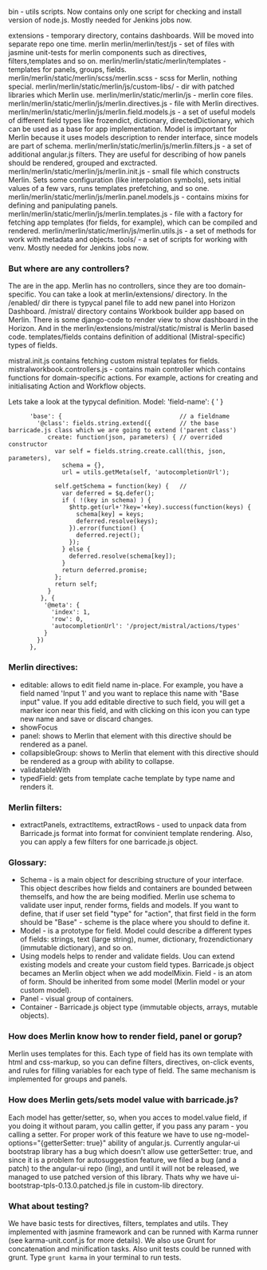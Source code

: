 bin - utils scripts. Now contains only one script for checking and install version of node.js. Mostly needed for Jenkins jobs now.

extensions - temporary directory, contains dashboards. Will be moved into separate repo one time.
merlin
  merlin/merlin/test/js - set of files with jasmine unit-tests for merlin components such as directives, filters,templates and so on.
  merlin/merlin/static/merlin/templates - templates for panels, groups, fields.
  merlin/merlin/static/merlin/scss/merlin.scss - scss for Merlin, nothing special.
  merlin/merlin/static/merlin/js/custom-libs/ - dir with patched libraries which Merlin use.
  merlin/merlin/static/merlin/js - merlin core files.
  merlin/merlin/static/merlin/js/merlin.directives.js - file with Merlin directives.
  merlin/merlin/static/merlin/js/merlin.field.models.js - a set of useful models of different field types like frozendict, dictionary, directedDictionary, which can be used as a base for app implementation. Model is important for Merlin because it uses  models description to render interface, since models are part of schema.
  merlin/merlin/static/merlin/js/merlin.filters.js - a set of additional angular.js filters. They are useful for describing of how panels should be rendered, grouped and exctracted.
  merlin/merlin/static/merlin/js/merlin.init.js - small file which constructs Merlin. Sets some configuration (like interpolation symbols), sets initial values of a few vars, runs templates prefetching, and so one.
  merlin/merlin/static/merlin/js/merlin.panel.models.js - contains mixins for defining and panipulating panels.
  merlin/merlin/static/merlin/js/merlin.templates.js - file with a factory for fetching app templates (for fields, for example), which can be compiled and rendered.
  merlin/merlin/static/merlin/js/merlin.utils.js  - a set of methods for work with metadata and objects.
tools/ - a set of scripts for working with venv. Mostly needed for Jenkins jobs now.


 ### But where are any controllers?
The are in the app. Merlin has no controllers, since they are too domain-specific. You can take a look at merlin/extensions/ directory. In the /enabled/ dir there is typycal panel file to add new panel into Horizon Dashboard. 
/mistral/ directory contains Workbook builder app based on Merlin. There is some django-code to render view to show dashboard in the Horizon. And in the merlin/extensions/mistral/static/mistral is Merlin based code. templates/fields contains definition of additional (Mistral-specific) types of fields.

mistral.init.js contains fetching custom mistral teplates for fields.
mistralworkbook.controllers.js - contains main controller which contains functions for domain-specific actions. For example, actions for creating and initialisating Action and Workflow objects. 

Lets take a look at the typycal definition.
Model:
  'field-name': {
   ' 
   }


          'base': {                                 // a fieldname           
            '@class': fields.string.extend({        // the base barricade.js class which we are going to extend ('parent class')
               create: function(json, parameters) { // overrided constructor
                 var self = fields.string.create.call(this, json, parameters),
                   schema = {},
                   url = utils.getMeta(self, 'autocompletionUrl');

                 self.getSchema = function(key) {   // 
                   var deferred = $q.defer();
                   if ( !(key in schema) ) {
                     $http.get(url+'?key='+key).success(function(keys) {
                       schema[key] = keys;
                       deferred.resolve(keys);
                     }).error(function() {
                       deferred.reject();
                     });
                   } else {
                     deferred.resolve(schema[key]);
                   }
                   return deferred.promise;
                 };
                 return self;
               }
             }, {
              '@meta': {
                'index': 1,
                'row': 0,
                'autocompletionUrl': '/project/mistral/actions/types'
              }
            })
          },


 ### Merlin directives:
  * editable: allows to edit field name in-place. For example, you have a field named 'Input 1' and you want to replace this name with "Base input" value. If you add editable directive to such field, you will get a marker icon near this field, and with clicking on this icon you can type new name and save or discard changes.
  * showFocus
  * panel: shows to Merlin that element with this directive should be rendered as a panel.
  * collapsibleGroup: shows to Merlin that element with this directive should be rendered as a group with ability to collapse.
  * validatableWith
  * typedField: gets from template cache template by type name and renders it.

 ### Merlin filters:
  * extractPanels, extractItems, extractRows - used to unpack data from Barricade.js format 
into format for convinient template rendering. Also, you can apply a few filters for one barricade.js object.

 ### Glossary:

  * Schema - is a main object for describing structure of your interface. This object describes how fields and containers are bounded between themselfs, and how the are being modified.
Merlin use schema to validate user input, render forms, fields and models. If you want to define, that if user set field "type" for "action", that first field in the form should be "Base" - scheme is the place where you should to define it.
  * Model - is a prototype for field. Model could describe a different types of fields: strings, text (large string), numer, dictionary, frozendictionary (immutable dictionary), and so on.
  * Using models helps to render and validate fields. Uou can extend existing models and create your custom field types. Barricade.js object becames an Merlin object when we add modelMixin.
Field - is an atom of form. Should be inherited from some model (Merlin model or your custom model).
  * Panel - visual group of containers.
  * Container - Barricade.js object type (immutable objects, arrays, mutable objects). 

 ### How does Merlin know how to render field, panel or gorup?
Merlin uses templates for this. Each type of field has its own template with html and css-markup, so you can define filters, directives, on-click events, and rules for filling variables for each type of field.
The same mechanism is implemented for groups and panels.


 ### How does Merlin gets/sets model value with barricade.js?
Each model has getter/setter, so, when you acces to model.value field, if you doing it without param, you callin getter, if you pass any param - you calling a setter. For proper work of this feature we have to use ng-model-options="{getterSetter: true}" ability of angular.js.
Currently angular-ui bootstrap library has a bug which doesn't allow use getterSetter: true, and since it is a problem for autosuggestion feature, we filed a bug (and a patch) to the angular-ui repo (ling), and until it will not be released, we managed to use patched version of this library.
Thats why we have ui-bootstrap-tpls-0.13.0.patched.js file in custom-lib directory.

 ### What about testing?
We have basic tests for directives, filters, templates and utils. They implemented with jasmine framework and can be runned with Karma runner (see karma-unit.conf.js for more details). 
We also use Grunt for concatenation and minification tasks. Also unit tests could be runned with grunt. Type `grunt karma` in your terminal to run tests.
